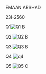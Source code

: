 EMAAN ARSHAD

23I-2560

Q1![Q1 B](https://github.com/emaan-arshad/rep03/assets/142867477/77fb2b7f-8473-4720-af98-378e922509d1)


Q2
![Q2 B](https://github.com/emaan-arshad/rep03/assets/142867477/413ce684-2bd0-449f-9d4c-8d55d6c4b99d)


Q3
![Q3 B](https://github.com/emaan-arshad/rep03/assets/142867477/2ea95cf4-a3b2-4467-af09-200274e9b776)


Q4
![q4](https://github.com/emaan-arshad/rep03/assets/142867477/b820f08f-d77a-4ac3-b041-bff7efa5c614)


Q5
![Q5 C](https://github.com/emaan-arshad/rep03/assets/142867477/f9eef89d-ad01-42a9-b3bf-7162cb0effe7)



